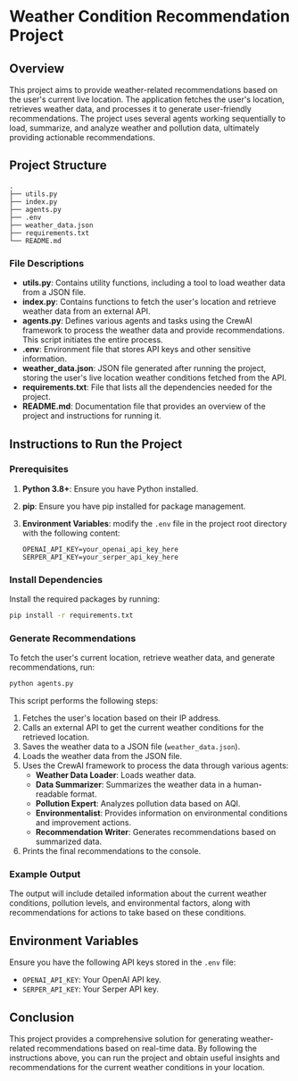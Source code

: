 # Weather Condition Recommendation Project

## Overview

This project aims to provide weather-related recommendations based on the user's current live location. The application fetches the user's location, retrieves weather data, and processes it to generate user-friendly recommendations. The project uses several agents working sequentially to load, summarize, and analyze weather and pollution data, ultimately providing actionable recommendations.

## Project Structure

```
.
├── utils.py
├── index.py
├── agents.py
├── .env
├── weather_data.json
├── requirements.txt
└── README.md
```

### File Descriptions

- **utils.py**: Contains utility functions, including a tool to load weather data from a JSON file.
- **index.py**: Contains functions to fetch the user's location and retrieve weather data from an external API.
- **agents.py**: Defines various agents and tasks using the CrewAI framework to process the weather data and provide recommendations. This script initiates the entire process.
- **.env**: Environment file that stores API keys and other sensitive information.
- **weather_data.json**: JSON file generated after running the project, storing the user's live location weather conditions fetched from the API.
- **requirements.txt**: File that lists all the dependencies needed for the project.
- **README.md**: Documentation file that provides an overview of the project and instructions for running it.

## Instructions to Run the Project

### Prerequisites

1. **Python 3.8+**: Ensure you have Python installed.
2. **pip**: Ensure you have pip installed for package management.
3. **Environment Variables**: modify the `.env` file in the project root directory with the following content:

    ```
    OPENAI_API_KEY=your_openai_api_key_here
    SERPER_API_KEY=your_serper_api_key_here
    ```

### Install Dependencies

Install the required packages by running:

```bash
pip install -r requirements.txt
```

### Generate Recommendations

To fetch the user's current location, retrieve weather data, and generate recommendations, run:

```bash
python agents.py
```

This script performs the following steps:
1. Fetches the user's location based on their IP address.
2. Calls an external API to get the current weather conditions for the retrieved location.
3. Saves the weather data to a JSON file (`weather_data.json`).
4. Loads the weather data from the JSON file.
5. Uses the CrewAI framework to process the data through various agents:
    - **Weather Data Loader**: Loads weather data.
    - **Data Summarizer**: Summarizes the weather data in a human-readable format.
    - **Pollution Expert**: Analyzes pollution data based on AQI.
    - **Environmentalist**: Provides information on environmental conditions and improvement actions.
    - **Recommendation Writer**: Generates recommendations based on summarized data.
6. Prints the final recommendations to the console.

### Example Output

The output will include detailed information about the current weather conditions, pollution levels, and environmental factors, along with recommendations for actions to take based on these conditions.

## Environment Variables

Ensure you have the following API keys stored in the `.env` file:

- `OPENAI_API_KEY`: Your OpenAI API key.
- `SERPER_API_KEY`: Your Serper API key.

## Conclusion

This project provides a comprehensive solution for generating weather-related recommendations based on real-time data. By following the instructions above, you can run the project and obtain useful insights and recommendations for the current weather conditions in your location.
